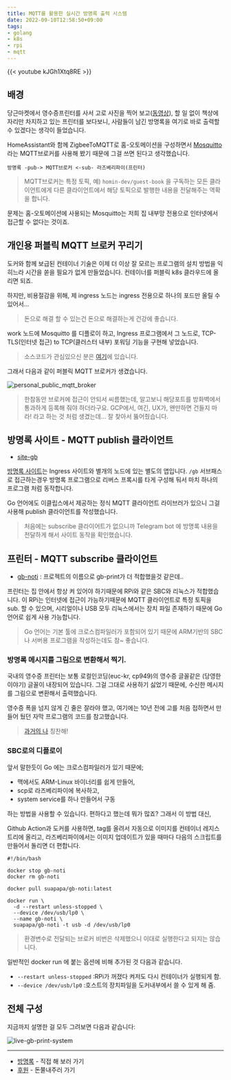 ```yaml
---
title: MQTT를 활용한 실시간 방명록 출력 시스템 
date: 2022-09-10T12:58:50+09:00
tags:
- golang
- k8s
- rpi
- mqtt
---
```


{{< youtube kJGh1Xtq8RE >}}

## 배경

당근마켓에서 영수증프린터를 사서 고로 사진을 찍어 보고([동영상](https://youtu.be/sQ_J_80lhCM)),
할 일 없이 책상에 자리만 차지하고 있는 프린터를 보다보니, 사람들이 남긴 방명록을 여기로 바로
출력할 수 있겠다는 생각이 들었습니다.

HomeAssistant와 함께 ZigbeeToMQTT로 홈-오토메이션을 구성하면서 [Mosquitto](https://mosquitto.org/)
라는 MQTT브로커를 사용해 봤기 때문에 그걸 쓰면 된다고 생각했습니다.

```
방명록 -pub-> MQTT브로커 <-sub- 라즈베리파이(프린터)
```

> MQTT브로커는 특정 토픽, 예) `homin-dev/guest-book` 을 구독하는 모든 클라이언트에게
> 다른 클라이언트에서 해당 토픽으로 발행한 내용을 전달해주는 역확을 합니다.

문제는 홈-오토메이션에 사용되는 Mosquitto는 저희 집 내부망 전용으로 인터넷에서 접근할 수 없다는 것이죠.


## 개인용 퍼블릭 MQTT 브로커 꾸리기

도커와 함께 보급된 컨테이너 기술은 이제 더 이상 잘 모르는 프로그램의 설치 방법을 익히느라 시간을
쏟을 필요가 없게 만들었습니다. 컨테이너를 퍼블릭 k8s 클라우드에 올리면 되죠.

하지만, 비용절감을 위해, 제 ingress 노드는 ingress 전용으로 하나의 포드만 올릴 수 있어서...

> 돈으로 해결 할 수 있는건 돈으로 해결하는게 건강에 좋습니다.

work 노드에 Mosquitto 를 디플로이 하고,
Ingress 프로그램에서 그 노드로, TCP-TLS(인터넷 접근) to TCP(클러스터 내부) 포워딩 기능을 구현해 넣었습니다.

> 소스코드가 관심있으신 분은 [여기](https://github.com/suapapa/site-ingress/blob/main/portfoward.go)에 있습니다.

그래서 다음과 같이 퍼블릭 MQTT 브로커가 생겼습니다.

![personal_public_mqtt_broker](/img/personal_public_mqtt_broker.jpg)

> 한참동안 브로커에 접근이 안되서 씨름했는데, 알고보니 해당포트를 방화벽에서 통과하게 등록해 줘야 하더라구요.
> GCP에서, 여긴, UX가, 왠만하면 건들지 마라! 라고 하는 것 처럼 생겼는데... 잘 찾아서 뚫어줬습니다.

## 방명록 사이트 - MQTT publish 클라이언트

- [site-gb](https://github.com/suapapa/site-gb)

[방명록 사이트](https://homin.dev/gb)는 Ingress 사이트와 별개의 노드에 있는 별도의 앱입니다.
`/gb` 서브패스로 접근하는경우 방명록 프로그램으로 리버스 프록시를 타게 구성해 둬서 마치 하나의 프로그램 처럼 동작합니다.

Go 언어에도 이클립스에서 제공하는 정식 MQTT 클라이언트 라이브러가 있으니 그걸 사용해 publish 클라이언트를 작성했습니다.


> 처음에는 subscribe 클라이어트가 없으니까 Telegram bot 에 방명록 내용을 전달하게 해서 사이트 동작을 확인했습니다.

## 프린터 - MQTT subscribe 클라이언트

- [gb-noti](https://github.com/suapapa/gb-noti) : 프로젝트의 이름으로 gb-print가 더 적합했을것 같은데..

프린터는 집 안에서 항상 켜 있어야 하기때문에 RPi와 같은 SBC와 리눅스가 적합했습니다.
이 RPi는 인터넷에 접근이 가능하기때문에 MQTT 클라이언트로 특정 토픽을 sub. 할 수 있으며,
시리얼이나 USB 모두 리눅스에서는 장치 파일 존재하기 때문에 Go 언어로 쉽게 사용 가능합니다.

> Go 언어는 기본 툴에 크로스컴파일러가 포함되어 있기 때문에 ARM기반의 SBC나
> 서버용 프로그램을 작성하는데도 참~ 좋습니다.

### 방명록 메시지를 그림으로 변환해서 찍기.

국내의 영수증 프린터는 보통 로컬인코딩(euc-kr, cp949)의 영수증 글꼴같은 (당영한 이야기) 글꼴이 내장되어 있습니다.
그걸 그대로 사용하기 싫었기 때문에, 수신한 메시지를 그림으로 변환해서 출력했습니다.

영수증 폭을 넘지 않게 긴 줄은 잘라야 했고, 여기에는 10년 전에 고를 처음 접하면서 만들어 뒀던
자막 프로그램의 코드를 참고했습니다.

> [과거의 나](https://github.com/suapapa/subtitle-raider) 칭찬해!

### SBC로의 디플로이

앞서 말한듯이 Go 에는 크로스컴파일러가 있기 때문에;

- 맥에서도 ARM-Linux 바이너리를 쉽게 만들어,
- scp로 라즈베리파이에 복사하고,
- system service를 하나 만들어서 구동

하는 방법을 사용할 수 있습니다. 편하다고 했는데 뭐가 많죠? 그래서 이 방법 대신,

Github Action과 도커를 사용하면, tag를 올려서 자동으로 이미지를 컨테이너 레지스트리에 올리고,
라즈베리파이에서는 이미지 업데이트가 있을 때마다 다음의 스크립트를 만들어서 돌리면 더 편합니다.

```
#!/bin/bash

docker stop gb-noti
docker rm gb-noti

docker pull suapapa/gb-noti:latest

docker run \
  -d --restart unless-stopped \
  --device /dev/usb/lp0 \
  --name gb-noti \
  suapapa/gb-noti -t usb -d /dev/usb/lp0
```

> 환경변수로 전달되는 브로커 비번은 삭제했으니 이대로 실행한다고 되지는 않습니다.

일반적인 docker run 에 붙는 옵션에 비해 추가된 것 다음과 같습니다.

- `--restart unless-stopped` :RPi가 꺼졌다 켜저도 다시 컨테이너가 실행되게 함.
- `--device /dev/usb/lp0` :호스트의 장치파일을 도커내부에서 쓸 수 있게 해 줌.

## 전체 구성

지금까지 설명한 걸 모두 그려보면 다음과 같습니다:

![live-gb-print-system](/img/live-gb-print-system.jpg)

---

- [방명록](https://homin.dev/gb) - 직접 해 보러 가기
- [후원](https://homin.dev/support) - 돈쭐내주러 가기
